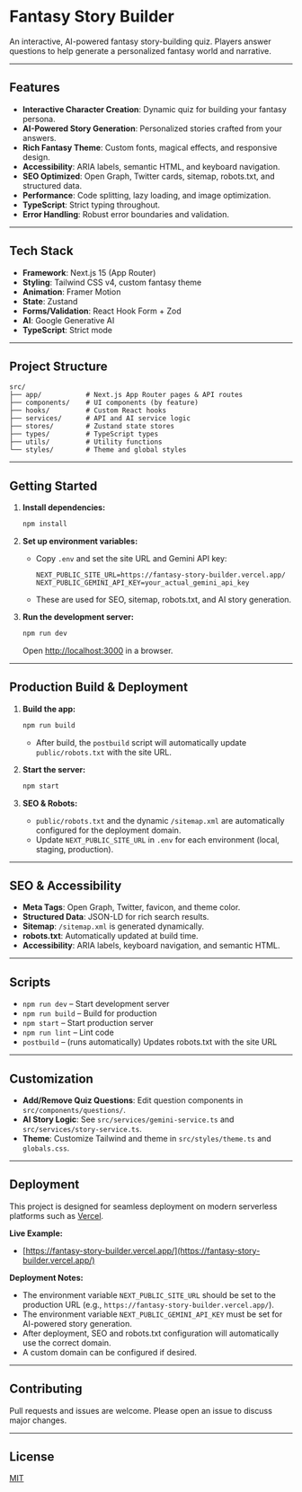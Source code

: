 # Fantasy Story Builder

An interactive, AI-powered fantasy story-building quiz. Players answer questions to help generate a personalized fantasy world and narrative.

---

## Features

- **Interactive Character Creation**: Dynamic quiz for building your fantasy persona.
- **AI-Powered Story Generation**: Personalized stories crafted from your answers.
- **Rich Fantasy Theme**: Custom fonts, magical effects, and responsive design.
- **Accessibility**: ARIA labels, semantic HTML, and keyboard navigation.
- **SEO Optimized**: Open Graph, Twitter cards, sitemap, robots.txt, and structured data.
- **Performance**: Code splitting, lazy loading, and image optimization.
- **TypeScript**: Strict typing throughout.
- **Error Handling**: Robust error boundaries and validation.

---

## Tech Stack

- **Framework**: Next.js 15 (App Router)
- **Styling**: Tailwind CSS v4, custom fantasy theme
- **Animation**: Framer Motion
- **State**: Zustand
- **Forms/Validation**: React Hook Form + Zod
- **AI**: Google Generative AI
- **TypeScript**: Strict mode

---

## Project Structure

```
src/
├── app/           # Next.js App Router pages & API routes
├── components/    # UI components (by feature)
├── hooks/         # Custom React hooks
├── services/      # API and AI service logic
├── stores/        # Zustand state stores
├── types/         # TypeScript types
├── utils/         # Utility functions
└── styles/        # Theme and global styles
```

---

## Getting Started

1. **Install dependencies:**
   ```bash
   npm install
   ```

2. **Set up environment variables:**
   - Copy `.env` and set the site URL and Gemini API key:
     ```
     NEXT_PUBLIC_SITE_URL=https://fantasy-story-builder.vercel.app/
     NEXT_PUBLIC_GEMINI_API_KEY=your_actual_gemini_api_key
     ```
   - These are used for SEO, sitemap, robots.txt, and AI story generation.

3. **Run the development server:**
   ```bash
   npm run dev
   ```
   Open [http://localhost:3000](http://localhost:3000) in a browser.

---

## Production Build & Deployment

1. **Build the app:**
   ```bash
   npm run build
   ```
   - After build, the `postbuild` script will automatically update `public/robots.txt` with the site URL.

2. **Start the server:**
   ```bash
   npm start
   ```

3. **SEO & Robots:**
   - `public/robots.txt` and the dynamic `/sitemap.xml` are automatically configured for the deployment domain.
   - Update `NEXT_PUBLIC_SITE_URL` in `.env` for each environment (local, staging, production).

---

## SEO & Accessibility

- **Meta Tags**: Open Graph, Twitter, favicon, and theme color.
- **Structured Data**: JSON-LD for rich search results.
- **Sitemap**: `/sitemap.xml` is generated dynamically.
- **robots.txt**: Automatically updated at build time.
- **Accessibility**: ARIA labels, keyboard navigation, and semantic HTML.

---

## Scripts

- `npm run dev` – Start development server
- `npm run build` – Build for production
- `npm start` – Start production server
- `npm run lint` – Lint code
- `postbuild` – (runs automatically) Updates robots.txt with the site URL

---

## Customization

- **Add/Remove Quiz Questions**: Edit question components in `src/components/questions/`.
- **AI Story Logic**: See `src/services/gemini-service.ts` and `src/services/story-service.ts`.
- **Theme**: Customize Tailwind and theme in `src/styles/theme.ts` and `globals.css`.

---

## Deployment

This project is designed for seamless deployment on modern serverless platforms such as [Vercel](https://vercel.com/).

**Live Example:**
- [https://fantasy-story-builder.vercel.app/](https://fantasy-story-builder.vercel.app/)

**Deployment Notes:**
- The environment variable `NEXT_PUBLIC_SITE_URL` should be set to the production URL (e.g., `https://fantasy-story-builder.vercel.app/`).
- The environment variable `NEXT_PUBLIC_GEMINI_API_KEY` must be set for AI-powered story generation.
- After deployment, SEO and robots.txt configuration will automatically use the correct domain.
- A custom domain can be configured if desired.

---

## Contributing

Pull requests and issues are welcome. Please open an issue to discuss major changes.

---

## License

[MIT](LICENSE)
